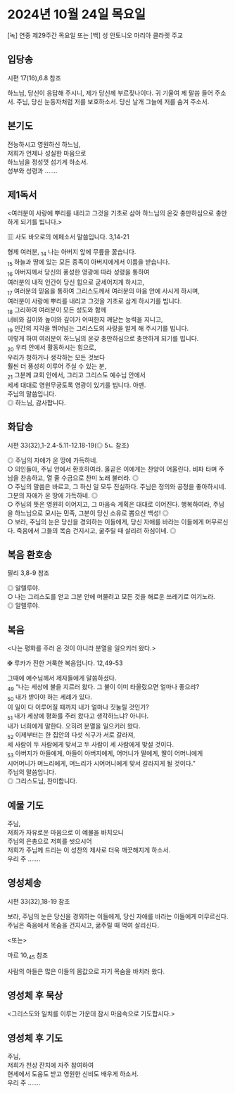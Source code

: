 # 2024년 10월 24일 목요일

[녹] 연중 제29주간 목요일 또는 [백] 성 안토니오 마리아 클라렛 주교  


## 입당송

시편 17(16),6.8 참조

하느님, 당신이 응답해 주시니, 제가 당신께 부르짖나이다. 귀 기울여 제 말씀 들어 주소서. 주님, 당신 눈동자처럼 저를 보호하소서. 당신 날개 그늘에 저를 숨겨 주소서.  
  
## 본기도

전능하시고 영원하신 하느님,  
저희가 언제나 성실한 마음으로  
하느님을 정성껏 섬기게 하소서.  
성부와 성령과 …….  
  
## 제1독서

<여러분이 사랑에 뿌리를 내리고 그것을 기초로 삼아 하느님의 온갖 충만하심으로 충만하게 되기를 빕니다.>

▥ 사도 바오로의 에페소서 말씀입니다. 3,14-21

형제 여러분, <sub>14</sub> 나는 아버지 앞에 무릎을 꿇습니다.  
<sub>15</sub> 하늘과 땅에 있는 모든 종족이 아버지에게서 이름을 받습니다.  
<sub>16</sub> 아버지께서 당신의 풍성한 영광에 따라 성령을 통하여  
여러분의 내적 인간이 당신 힘으로 굳세어지게 하시고,  
<sub>17</sub> 여러분의 믿음을 통하여 그리스도께서 여러분의 마음 안에 사시게 하시며,  
여러분이 사랑에 뿌리를 내리고 그것을 기초로 삼게 하시기를 빕니다.  
<sub>18</sub> 그리하여 여러분이 모든 성도와 함께  
너비와 길이와 높이와 깊이가 어떠한지 깨닫는 능력을 지니고,  
<sub>19</sub> 인간의 지각을 뛰어넘는 그리스도의 사랑을 알게 해 주시기를 빕니다.  
이렇게 하여 여러분이 하느님의 온갖 충만하심으로 충만하게 되기를 빕니다.  
<sub>20</sub> 우리 안에서 활동하시는 힘으로,  
우리가 청하거나 생각하는 모든 것보다  
훨씬 더 풍성히 이루어 주실 수 있는 분,  
<sub>21</sub> 그분께 교회 안에서, 그리고 그리스도 예수님 안에서  
세세 대대로 영원무궁토록 영광이 있기를 빕니다. 아멘.  
주님의 말씀입니다.  
◎ 하느님, 감사합니다.  
  
## 화답송

시편 33(32),1-2.4-5.11-12.18-19(◎ 5ㄴ 참조)

◎ 주님의 자애가 온 땅에 가득하네.  
○ 의인들아, 주님 안에서 환호하여라. 올곧은 이에게는 찬양이 어울린다. 비파 타며 주님을 찬송하고, 열 줄 수금으로 찬미 노래 불러라. ◎  
○ 주님의 말씀은 바르고, 그 하신 일 모두 진실하다. 주님은 정의와 공정을 좋아하시네. 그분의 자애가 온 땅에 가득하네. ◎  
○ 주님의 뜻은 영원히 이어지고, 그 마음속 계획은 대대로 이어진다. 행복하여라, 주님을 하느님으로 모시는 민족, 그분이 당신 소유로 뽑으신 백성! ◎  
○ 보라, 주님의 눈은 당신을 경외하는 이들에게, 당신 자애를 바라는 이들에게 머무르신다. 죽음에서 그들의 목숨 건지시고, 굶주릴 때 살리려 하심이네. ◎  
  
## 복음 환호송

필리 3,8-9 참조

◎ 알렐루야.  
○ 나는 그리스도를 얻고 그분 안에 머물려고 모든 것을 해로운 쓰레기로 여기노라.  
◎ 알렐루야.  
  
## 복음

<나는 평화를 주러 온 것이 아니라 분열을 일으키러 왔다.>

✠ 루카가 전한 거룩한 복음입니다. 12,49-53

그때에 예수님께서 제자들에게 말씀하셨다.  
<sub>49</sub> “나는 세상에 불을 지르러 왔다. 그 불이 이미 타올랐으면 얼마나 좋으랴?  
<sub>50</sub> 내가 받아야 하는 세례가 있다.  
이 일이 다 이루어질 때까지 내가 얼마나 짓눌릴 것인가?  
<sub>51</sub> 내가 세상에 평화를 주러 왔다고 생각하느냐? 아니다.  
내가 너희에게 말한다. 오히려 분열을 일으키러 왔다.  
<sub>52</sub> 이제부터는 한 집안의 다섯 식구가 서로 갈라져,  
세 사람이 두 사람에게 맞서고 두 사람이 세 사람에게 맞설 것이다.  
<sub>53</sub> 아버지가 아들에게, 아들이 아버지에게, 어머니가 딸에게, 딸이 어머니에게  
시어머니가 며느리에게, 며느리가 시어머니에게 맞서 갈라지게 될 것이다.”  
주님의 말씀입니다.  
◎ 그리스도님, 찬미합니다.  
  
## 예물 기도

주님,  
저희가 자유로운 마음으로 이 예물을 바치오니  
주님의 은총으로 저희를 씻으시어  
저희가 주님께 드리는 이 성찬의 제사로 더욱 깨끗해지게 하소서.  
우리 주 …….  
  
## 영성체송

시편 33(32),18-19 참조

보라, 주님의 눈은 당신을 경외하는 이들에게, 당신 자애를 바라는 이들에게 머무르신다. 주님은 죽음에서 목숨을 건지시고, 굶주릴 때 먹여 살리신다.  
  
<또는>  
  
마르 10,<sub>45</sub> 참조  
  
사람의 아들은 많은 이들의 몸값으로 자기 목숨을 바치러 왔다.  
## 영성체 후 묵상

<그리스도와 일치를 이루는 가운데 잠시 마음속으로 기도합시다.>  
## 영성체 후 기도

주님,  
저희가 천상 잔치에 자주 참여하여  
현세에서 도움도 받고 영원한 신비도 배우게 하소서.  
우리 주 …….